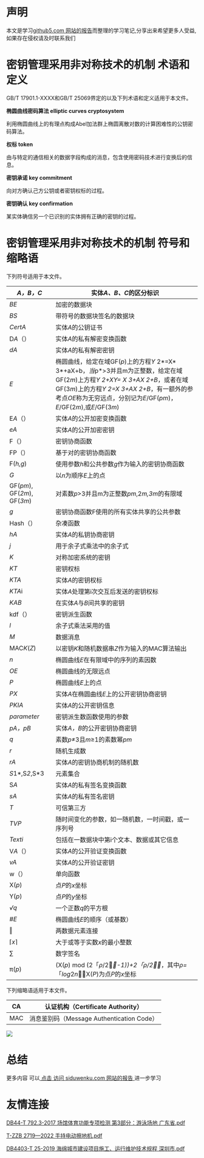 # 声明 
本文是学习[github5.com 网站的报告](https://siduwenku.com/view/list/report?f=first)而整理的学习笔记,分享出来希望更多人受益,如果存在侵权请及时联系我们
# 密钥管理采用非对称技术的机制 术语和定义  
  
GB/T 17901.1-XXXX和GB/T 25069界定的以及下列术语和定义适用于本文件。  
  
**椭圆曲线密码算法 elliptic curves cryptosystem**   
  
利用椭圆曲线上的有理点构成Abel加法群上椭圆离散对数的计算困难性的公钥密码算法。  
  
**权标 token**   
  
由与特定的通信相关的数据字段构成的消息，包含使用密码技术进行变换后的信息。  
  
**密钥承诺 key commitment**   
  
向对方确认己方公钥或者密钥权标的过程。  
  
**密钥确认 key confirmation**   
  
某实体确信另一个已识别的实体拥有正确的密钥的过程。  
  
# 密钥管理采用非对称技术的机制 符号和缩略语  
  
下列符号适用于本文件。  
  
| *A，B，C*                    | 实体*A、B、C*的区分标识                                                                                                                                                                                                                               |  
|------------------------------|-------------------------------------------------------------------------------------------------------------------------------------------------------------------------------------------------------------------------------------------------------|  
| *BE*                         | 加密的数据块                                                                                                                                                                                                                                          |  
| *BS*                         | 带符号的数据块签名的数据块                                                                                                                                                                                                                            |  
| *CertA*                      | 实体*A*的公钥证书                                                                                                                                                                                                                                     |  
| D*A*（）                     | 实体*A*的私有解密变换函数                                                                                                                                                                                                                             |  
| *dA*                         | 实体*A*的私有解密密钥                                                                                                                                                                                                                                 |  
| *E*                          | 椭圆曲线，给定在域GF(*p*)上的方程*Y* 2*=X* 3*+aX+b，*当*p*\>3并且m为正整数，给定在域GF(2*m*)上方程*Y 2+XY= X 3+AX 2+B*，或者在域GF(3*m*)上的方程*Y 2=X 3+AX 2+B*，有一额外的参考点*OE*称为无穷远点，分别记为*E*/GF(*pm*)，*E*/GF(2*m*),或*E*/GF(3*m*) |  
| E*A*（）                     | 实体*A*的公开加密变换函数                                                                                                                                                                                                                             |  
| *eA*                         | 实体*A*的公开加密密钥                                                                                                                                                                                                                                 |  
| F（）                        | 密钥协商函数                                                                                                                                                                                                                                          |  
| FP（）                       | 基于对的密钥协商函数                                                                                                                                                                                                                                  |  
| F(*h,g*)                     | 使用参数*h*和公共参数*g*作为输入的密钥协商函数                                                                                                                                                                                                        |  
| *G*                          | 以*n*为顺序*E*上的点                                                                                                                                                                                                                                  |  
| GF(*pm*), GF(*2m*), GF(*3m*) | 对素数*p*\>3并且m为正整数*pm*,2*m,*3*m*的有限域                                                                                                                                                                                                       |  
| *g*                          | 密钥协商函数F使用的所有实体共享的公共参数                                                                                                                                                                                                             |  
| Hash（）                     | 杂凑函数                                                                                                                                                                                                                                              |  
| *hA*                         | 实体*A*的私钥协商密钥                                                                                                                                                                                                                                 |  
| *j*                          | 用于余子式乘法中的余子式                                                                                                                                                                                                                              |  
| *K*                          | 对称加密系统的密钥                                                                                                                                                                                                                                    |  
| *KT*                         | 密钥权标                                                                                                                                                                                                                                              |  
| *KTA*                        | 实体*A*的密钥权标                                                                                                                                                                                                                                     |  
| *KTA*i                       | 实体*A*处理第i次交互后发送的密钥权标                                                                                                                                                                                                                  |  
| *KAB*                        | 在实体*A*与*B*间共享的密钥                                                                                                                                                                                                                            |  
| kdf（）                      | 密钥派生函数                                                                                                                                                                                                                                          |  
| *l*                          | 余子式乘法采用的值                                                                                                                                                                                                                                    |  
| *M*                          | 数据消息                                                                                                                                                                                                                                              |  
| MAC*K*(*Z*)                  | 以密钥*K*和随机数据串*Z*作为输入的MAC算法输出                                                                                                                                                                                                         |  
| *n*                          | 椭圆曲线*E*在有限域中的序列的素因数                                                                                                                                                                                                                   |  
| *OE*                         | 椭圆曲线的无限远点                                                                                                                                                                                                                                    |  
| *P*                          | 椭圆曲线*E*上的点                                                                                                                                                                                                                                     |  
| *PX*                         | 实体*A*在椭圆曲线*E*上的公开密钥协商密钥                                                                                                                                                                                                              |  
| *PKIA*                       | 实体*A*的公开密钥信息                                                                                                                                                                                                                                 |  
| *parameter*                  | 密钥派生数函数使用的参数                                                                                                                                                                                                                              |  
| *pA，pB*                     | 实体*A，B*的公开密钥协商密钥                                                                                                                                                                                                                          |  
| *q*                          | 素数*p*≠3且*m*≥1的素数幂*pm*                                                                                                                                                                                                                          |  
| *r*                          | 随机生成数                                                                                                                                                                                                                                            |  
| *rA*                         | 实体*A*的密钥协商机制的随机数                                                                                                                                                                                                                         |  
| *S*1*,S*2*,S*3               | 元素集合                                                                                                                                                                                                                                              |  
| S*A*                         | 实体*A*的私有签名变换函数                                                                                                                                                                                                                             |  
| *sA*                         | 实体*A*的私有签名密钥                                                                                                                                                                                                                                 |  
| *T*                          | 可信第三方                                                                                                                                                                                                                                            |  
| *TVP*                        | 随时间变化的参数，如一随机数，一时间戳，或一序列号                                                                                                                                                                                                    |  
| *Texti*                      | 包括在一数据块中第i个文本、数据或其它信息                                                                                                                                                                                                             |  
| V*A*（）                     | 实体*A*的公开验证变换函数                                                                                                                                                                                                                             |  
| *vA*                         | 实体*A*的公开验证密钥                                                                                                                                                                                                                                 |  
| w（）                        | 单向函数                                                                                                                                                                                                                                              |  
| X(*p*)                       | 点*P*的*x*坐标                                                                                                                                                                                                                                        |  
| Y(*p*)                       | 点*P*的*y*坐标                                                                                                                                                                                                                                        |  
| *√q*                         | 一个正数*q*的平方根                                                                                                                                                                                                                                   |  
| *\#E*                        | 椭圆曲线*E*的顺序（或基数）                                                                                                                                                                                                                           |  
| ‖                            | 两数据元素连接                                                                                                                                                                                                                                        |  
| ⌈*x*⌉                        | 大于或等于实数*x*的最小整数                                                                                                                                                                                                                           |  
| ∑                            | 数字签名                                                                                                                                                                                                                                              |  
| π(*p*)                       | (X(*p*) mod (2「*ρ*/2*-*1))+2「*ρ*/2**，其中*ρ=*「*log*2*n*，X(*P*)为点*P*的*x*坐标                                                                                                                                                              |  
  
下列缩略语适用于本文件。  
  
| CA  | 认证机构（Certificate Authority）         |  
|-----|-------------------------------------------|  
| MAC | 消息鉴别码（Message Authentication Code） |  
  

![](http://public.host.github5.com/media/fengmian.png)
# 总结 
 更多内容 可以[ 点击 访问 siduwenku.com 网站的报告 ](https://siduwenku.com/view/list/report?f=2023)进一步学习

# 友情连接
[DB44-T 792.3-2017 场馆体育功能专项检测 第3部分：游泳场地 广东省.pdf](http://github5.com/view/43774?f=new)

[T-ZZB 2719—2022 手持电动擦地机.pdf](http://github5.com/view/59012?f=new)

[DB4403-T 25-2019 海绵城市建设项目施工、运行维护技术规程 深圳市.pdf](http://github5.com/view/35896?f=new)
